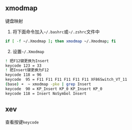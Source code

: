 ## xmodmap 
键盘映射
1. 将下面命令加入`~/.bashrc`或`~/.zshrc`文件中
```bash
if [ -f ~/.Xmodmap ]; then xmodmap ~/.Xmodmap; fi
```
2. 设置`~/.Xmodmap`
```bash
! 把F12键更换为Insert
keycode 123 = 33
! 把Insert键更换为F12
keycode 118 = 96
keycode  95 = F11 F11 F11 F11 F11 F11 XF86Switch_VT_11
(base) ➜  ~ xmodmap -pke | grep Insert
keycode  90 = KP_Insert KP_0 KP_Insert KP_0
keycode 118 = Insert NoSymbol Insert

```
## xev
查看按键`keycode`
<!--stackedit_data:
eyJoaXN0b3J5IjpbNDczODM0MzQyLDE1OTU5NDU5MTcsLTg4MT
IzODA4NF19
-->